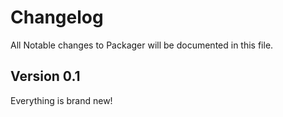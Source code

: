 # Changelog

All Notable changes to Packager will be documented in this file.

## Version 0.1
Everything is brand new!